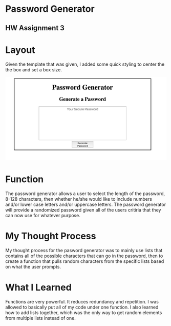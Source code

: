# Password Generator
## HW Assignment 3

# Layout 

Given the template that was given, I added some quick styling to center the the box and set a box size. 

![Alt text](images/screenshot.png?raw=true)


# Function 
The password generator allows a user to select the length of the password, 8-128 characters, then whether he/she would like to include numbers and/or lower case letters and/or uppercase letters. The password generator will provide a randomized password given all of the users critiria that they can now use for whatever purpose. 

# My Thought Process

My thought process for the pasword generator was to mainly use lists that contains all of the possible characters that can go in the password, then to create a function that pulls random characters from the specific lists based on what the user prompts. 

# What I Learned

Functions are very powerful. It reduces redundancy and repetition. I was allowed to basically put all of my code under one function. I also learned how to add lists together, which was the only way to get random elements from multiple lists instead of one. 